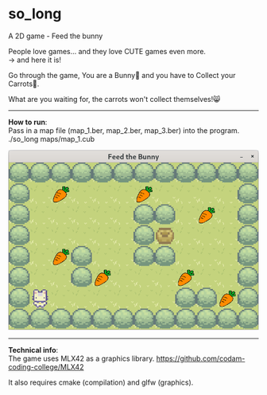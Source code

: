 # so_long
A 2D game - Feed the bunny

People love games... and they love CUTE games even more.  
-> and here it is!  

Go through the game, You are a Bunny🐰 and you have to Collect your Carrots🥕.  

What are you waiting for, the carrots won't collect themselves!😸  

*********************************************************************************
**How to run**:  
Pass in a map file (map_1.ber, map_2.ber, map_3.ber) into the program.  
./so_long maps/map_1.cub 

![level_1](./images_for_git/so_long_level1.png)  

*********************************************************************************
**Technical info**:  
The game uses MLX42 as a graphics library. 
https://github.com/codam-coding-college/MLX42  

It also requires cmake (compilation) and glfw (graphics).  
